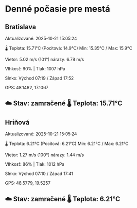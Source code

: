 ﻿# Denné počasie pre mestá

## Bratislava
Aktualizované: 2025-10-21 15:05:24

🌡️ Teplota: 15.71°C 
(Pocitová: 14.9°C)
Min: 15.35°C / Max: 15.9°C

Vietor: 5.02 m/s    (101°) 
nárazy: 6.78 m/s

Vlhkosť: 60% | Tlak: 1007 hPa

Slnko: Východ 07:19 / Západ 17:52

GPS: 48.1482, 17.1067

☁️ Stav: zamračené        🌡️ Teplota: 15.71°C
---

## Hriňová
Aktualizované: 2025-10-21 15:05:24

🌡️ Teplota: 6.21°C 
(Pocitová: 6.21°C)
Min: 6.21°C / Max: 6.21°C

Vietor: 1.27 m/s (100°)
nárazy: 1.44 m/s

Vlhkosť: 86% | Tlak: 1012 hPa

Slnko: Východ 07:10 / Západ 17:41

GPS: 48.5779, 19.5257

☁️ Stav: zamračené        🌡️ Teplota: 6.21°C
---
